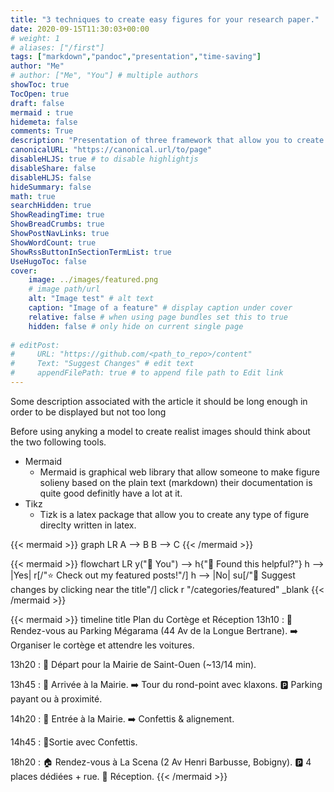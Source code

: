 ```yaml
---
title: "3 techniques to create easy figures for your research paper."
date: 2020-09-15T11:30:03+00:00
# weight: 1
# aliases: ["/first"]
tags: ["markdown","pandoc","presentation","time-saving"]
author: "Me"
# author: ["Me", "You"] # multiple authors
showToc: true
TocOpen: true
draft: false
mermaid : true
hidemeta: false
comments: True
description: "Presentation of three framework that allow you to create figure for your paper only using text."
canonicalURL: "https://canonical.url/to/page"
disableHLJS: true # to disable highlightjs
disableShare: false
disableHLJS: false
hideSummary: false
math: true
searchHidden: true
ShowReadingTime: true
ShowBreadCrumbs: true
ShowPostNavLinks: true
ShowWordCount: true
ShowRssButtonInSectionTermList: true
UseHugoToc: false
cover:
    image: ../images/featured.png 
    # image path/url
    alt: "Image test" # alt text
    caption: "Image of a feature" # display caption under cover
    relative: false # when using page bundles set this to true
    hidden: false # only hide on current single page
    
# editPost:
#     URL: "https://github.com/<path_to_repo>/content"
#     Text: "Suggest Changes" # edit text
#     appendFilePath: true # to append file path to Edit link
---
```


Some description associated with the article it should be long enough in order to be displayed but not too long 

Before using anyking a model to create realist images should think about the two following tools.

- Mermaid
  -  Mermaid is graphical web library that allow someone to make figure solieny based on the plain text (markdown) their documentation is quite good definitly have a lot at it. 
- Tikz
  - Tizk is a latex package that allow you to create any type of figure direclty written in latex.





{{< mermaid >}}
graph LR
    A --> B
    B --> C
{{< /mermaid >}}



{{< mermaid >}}
flowchart LR
    y("👫 You") --> h{"🤝 Found this helpful?"}
    h --> |Yes| r[/"⭐ Check out my featured posts!"/]
    h --> |No| su[/"📝 Suggest changes by clicking near the title"/]
    click r "/categories/featured" _blank
{{< /mermaid >}}




{{< mermaid >}}
timeline
title Plan du Cortège et Réception
13h10 : 🚗 Rendez-vous au Parking Mégarama (44 Av de la Longue Bertrane).  ➡️ Organiser le cortège et attendre les voitures.

13h20 : 🚗 Départ pour la Mairie de Saint-Ouen (~13/14 min).

13h45 : 📍 Arrivée à la Mairie.  ➡️ Tour du rond-point avec klaxons. 🅿️ Parking payant ou à proximité.

14h20 : 🎉 Entrée à la Mairie.  ➡️ Confettis & alignement.

14h45 : 🎊Sortie avec Confettis.

18h20 : 🏠 Rendez-vous à La Scena (2 Av Henri Barbusse, Bobigny).  🅿️ 4 places dédiées + rue.  🎉 Réception.
{{< /mermaid >}}